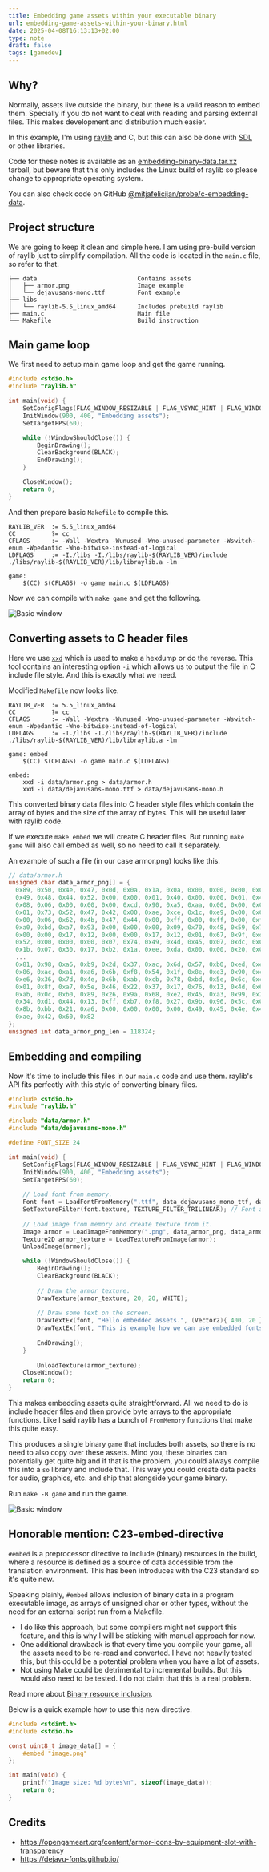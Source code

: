 ```yaml
---
title: Embedding game assets within your executable binary
url: embedding-game-assets-within-your-binary.html
date: 2025-04-08T16:13:13+02:00
type: note
draft: false
tags: [gamedev]
---
```


## Why?

Normally, assets live outside the binary, but there is a valid reason to embed
them. Specially if you do not want to deal with reading and parsing external
files. This makes development and distribution much easier.

In this example, I'm using [raylib](https://github.com/raysan5/raylib) and C,
but this can also be done with [SDL](https://github.com/libsdl-org/SDL) or
other libraries.

Code for these notes is available as an
[embedding-binary-data.tar.xz](/assets/notes/embedding-binary-data.tar.xz)
tarball, but beware that this only includes the Linux build of raylib so please
change to appropriate operating system.

You can also check code on GitHub
[@mitjafelicijan/probe/c-embedding-data](https://github.com/mitjafelicijan/probe/tree/master/c-embedding-data).

## Project structure

We are going to keep it clean and simple here. I am using pre-build version of
raylib just to simplify compilation. All the code is located in the `main.c`
file, so refer to that.

```
├── data                            Contains assets
│   ├── armor.png                   Image example
│   └── dejavusans-mono.ttf         Font example
├── libs
│   └── raylib-5.5_linux_amd64      Includes prebuild raylib
├── main.c                          Main file
└── Makefile                        Build instruction
```

## Main game loop

We first need to setup main game loop and get the game running.

```c
#include <stdio.h>
#include "raylib.h"

int main(void) {
	SetConfigFlags(FLAG_WINDOW_RESIZABLE | FLAG_VSYNC_HINT | FLAG_WINDOW_HIGHDPI);
	InitWindow(900, 400, "Embedding assets");
	SetTargetFPS(60);

	while (!WindowShouldClose()) {
		BeginDrawing();
		ClearBackground(BLACK);
		EndDrawing();
	}

	CloseWindow();
	return 0;
}
```

And then prepare basic `Makefile` to compile this.

```make
RAYLIB_VER  := 5.5_linux_amd64
CC          ?= cc
CFLAGS      := -Wall -Wextra -Wunused -Wno-unused-parameter -Wswitch-enum -Wpedantic -Wno-bitwise-instead-of-logical
LDFLAGS     := -I./libs -I./libs/raylib-$(RAYLIB_VER)/include ./libs/raylib-$(RAYLIB_VER)/lib/libraylib.a -lm

game:
	$(CC) $(CFLAGS) -o game main.c $(LDFLAGS)
```

Now we can compile with `make game` and get the following.

![Basic window](/assets/notes/embedding-window.png)

## Converting assets to C header files

Here we use [`xxd`](https://linux.die.net/man/1/xxd) which is used to make a
hexdump or do the reverse. This tool contains an interesting option `-i` which
allows us to output the file in C include file style. And this is exactly what
we need.

Modified `Makefile` now looks like.

```make
RAYLIB_VER  := 5.5_linux_amd64
CC          ?= cc
CFLAGS      := -Wall -Wextra -Wunused -Wno-unused-parameter -Wswitch-enum -Wpedantic -Wno-bitwise-instead-of-logical
LDFLAGS     := -I./libs -I./libs/raylib-$(RAYLIB_VER)/include ./libs/raylib-$(RAYLIB_VER)/lib/libraylib.a -lm

game: embed
	$(CC) $(CFLAGS) -o game main.c $(LDFLAGS)

embed:
	xxd -i data/armor.png > data/armor.h
	xxd -i data/dejavusans-mono.ttf > data/dejavusans-mono.h
```

This converted binary data files into C header style files which contain the
array of bytes and the size of the array of bytes. This will be useful later
with raylib code.

If we execute `make embed` we will create C header files. But running `make
game` will also call embed as well, so no need to call it separately.

An example of such a file (in our case armor.png) looks like this.

```c
// data/armor.h
unsigned char data_armor_png[] = {
  0x89, 0x50, 0x4e, 0x47, 0x0d, 0x0a, 0x1a, 0x0a, 0x00, 0x00, 0x00, 0x0d,
  0x49, 0x48, 0x44, 0x52, 0x00, 0x00, 0x01, 0x40, 0x00, 0x00, 0x01, 0x40,
  0x08, 0x06, 0x00, 0x00, 0x00, 0xcd, 0x90, 0xa5, 0xaa, 0x00, 0x00, 0x00,
  0x01, 0x73, 0x52, 0x47, 0x42, 0x00, 0xae, 0xce, 0x1c, 0xe9, 0x00, 0x00,
  0x00, 0x06, 0x62, 0x4b, 0x47, 0x44, 0x00, 0xff, 0x00, 0xff, 0x00, 0xff,
  0xa0, 0xbd, 0xa7, 0x93, 0x00, 0x00, 0x00, 0x09, 0x70, 0x48, 0x59, 0x73,
  0x00, 0x00, 0x17, 0x12, 0x00, 0x00, 0x17, 0x12, 0x01, 0x67, 0x9f, 0xd2,
  0x52, 0x00, 0x00, 0x00, 0x07, 0x74, 0x49, 0x4d, 0x45, 0x07, 0xdc, 0x0c,
  0x1b, 0x07, 0x30, 0x17, 0xb2, 0x1a, 0xee, 0xda, 0x00, 0x00, 0x20, 0x00,
  ...
  0x81, 0x98, 0xa6, 0xb9, 0x2d, 0x37, 0xac, 0x6d, 0x57, 0xb0, 0xed, 0xea,
  0x86, 0xac, 0xa1, 0xa6, 0x6b, 0xf8, 0x54, 0x1f, 0x8e, 0xe3, 0x90, 0xcb,
  0xe6, 0x36, 0x7d, 0x4e, 0x6b, 0xab, 0xcb, 0x78, 0xbd, 0x5e, 0x6c, 0xc7,
  0x01, 0x8f, 0xa7, 0x5e, 0x46, 0x22, 0x37, 0x17, 0x76, 0x13, 0x4d, 0x6c,
  0xab, 0x0c, 0xb0, 0x89, 0x26, 0x9a, 0x68, 0xe2, 0x45, 0xa3, 0x99, 0x2b,
  0x34, 0xd1, 0x44, 0x13, 0xff, 0xb7, 0xf8, 0x27, 0x9b, 0x96, 0x5c, 0x0d,
  0x8b, 0xbb, 0x21, 0xa6, 0x00, 0x00, 0x00, 0x00, 0x49, 0x45, 0x4e, 0x44,
  0xae, 0x42, 0x60, 0x82
};
unsigned int data_armor_png_len = 118324;
```

## Embedding and compiling

Now it's time to include this files in our `main.c` code and use them. raylib's
API fits perfectly with this style of converting binary files.

```c
#include <stdio.h>
#include "raylib.h"

#include "data/armor.h"
#include "data/dejavusans-mono.h"

#define FONT_SIZE 24

int main(void) {
	SetConfigFlags(FLAG_WINDOW_RESIZABLE | FLAG_VSYNC_HINT | FLAG_WINDOW_HIGHDPI);
	InitWindow(900, 400, "Embedding assets");
	SetTargetFPS(60);
	
	// Load font from memory.
	Font font = LoadFontFromMemory(".ttf", data_dejavusans_mono_ttf, data_dejavusans_mono_ttf_len, FONT_SIZE, NULL, 0);
	SetTextureFilter(font.texture, TEXTURE_FILTER_TRILINEAR); // Font antialising.
	
	// Load image from memory and create texture from it.
	Image armor = LoadImageFromMemory(".png", data_armor_png, data_armor_png_len);
	Texture2D armor_texture = LoadTextureFromImage(armor);
	UnloadImage(armor);

	while (!WindowShouldClose()) {
		BeginDrawing();
		ClearBackground(BLACK);
		
		// Draw the armor texture.
		DrawTexture(armor_texture, 20, 20, WHITE);
		
		// Draw some text on the screen.
		DrawTextEx(font, "Hello embedded assets.", (Vector2){ 400, 20 }, FONT_SIZE, 0, WHITE);
		DrawTextEx(font, "This is example how we can use embedded fonts.", (Vector2){ 400, 50 }, FONT_SIZE - 4, 0, WHITE);
		
		EndDrawing();
	}
        
        UnloadTexture(armor_texture);
	CloseWindow();
	return 0;
}
```

This makes embedding assets quite straightforward. All we need to do is include
header files and then provide byte arrays to the appropriate functions. Like I
said raylib has a bunch of `FromMemory` functions that make this quite easy.

This produces a single binary `game` that includes both assets, so there is no
need to also copy over these assets. Mind you, these binaries can potentially
get quite big and if that is the problem, you could always compile this into a
`so` library and include that. This way you could create data packs for audio,
graphics, etc. and ship that alongside your game binary.

Run `make -B game` and run the game.

![Basic window](/assets/notes/embedding-assets.png)

## Honorable mention: C23-embed-directive

`#embed` is a preprocessor directive to include (binary) resources in the
build, where a resource is defined as a source of data accessible from the
translation environment. This has been introduces with the C23 standard so it's
quite new.

Speaking plainly, `#embed` allows inclusion of binary data in a program
executable image, as arrays of unsigned char or other types, without the need
for an external script run from a Makefile.

- I do like this approach, but some compilers might not support this feature,
  and this is why I will be sticking with manual approach for now.
- One additional drawback is that every time you compile your game, all the
  assets need to be re-read and converted. I have not heavily tested this, but
  this could be a potential problem when you have a lot of assets.
- Not using Make could be detrimental to incremental builds. But this would
  also need to be tested. I do not claim that this is a real problem.

Read more about [Binary resource
inclusion](https://en.cppreference.com/w/c/preprocessor/embed).

Below is a quick example how to use this new directive.

```c
#include <stdint.h>
#include <stdio.h>

const uint8_t image_data[] = {
    #embed "image.png"
};

int main(void) {
    printf("Image size: %d bytes\n", sizeof(image_data));
    return 0;
}
```

## Credits

- https://opengameart.org/content/armor-icons-by-equipment-slot-with-transparency
- https://dejavu-fonts.github.io/
